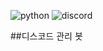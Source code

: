 ![python](https://img.shields.io/badge/Python-3.7.4-blue) 
![discord](https://img.shields.io/badge/discord.py-1.0.1-blue)

##디스코드 관리 봇
